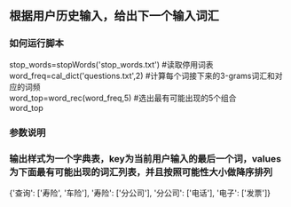 ## 根据用户历史输入，给出下一个输入词汇

### 如何运行脚本

stop_words=stopWords('stop_words.txt')  #读取停用词表   
word_freq=cal_dict('questions.txt',2)  #计算每个词接下来的3-grams词汇和对应的词频   
word_top=word_rec(word_freq,5) #选出最有可能出现的5个组合   
word_top

### 参数说明    



### 输出样式为一个字典表，key为当前用户输入的最后一个词，values为下面最有可能出现的词汇列表，并且按照可能性大小做降序排列   

{'查询': ['寿险', '车险'],
 '寿险': ['分公司'],
 '分公司': ['电话'],
 '电子': ['发票']}
 



